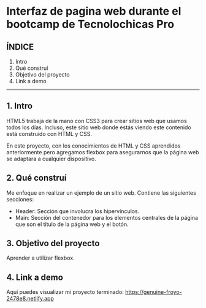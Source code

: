 # Interfaz de pagina web durante el bootcamp de Tecnolochicas Pro

## ÍNDICE

1. Intro 
2. Qué construí
3. Objetivo del proyecto
4. Link a demo

****

## 1. Intro
HTML5 trabaja de la mano con CSS3 para crear sitios web que usamos todos los días. Incluso, este sitio web donde estás viendo este contenido está construido con HTML y CSS.

En este proyecto, con los conocimientos de HTML y CSS  aprendidos anteriormente pero agregamos flexbox para asegurarnos que la página web se adaptara a cualquier dispositivo.

## 2. Qué construí
Me enfoque en realizar un ejemplo de un sitio web.
Contiene las siguientes secciones:

* Header: Sección que involucra los hipervínculos.
* Main: Sección del contenedor para los elementos centrales de la página que son el título de la página web y el botón.

## 3. Objetivo del proyecto
Aprender a utilizar flexbox.

## 4. Link a demo
Aquí puedes visualizar mi proyecto terminado: https://genuine-froyo-2478e8.netlify.app
